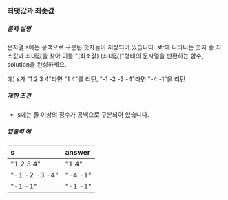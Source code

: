 ### 최댓값과 최솟값

##### 문제 설명

문자열 s에는 공백으로 구분된 숫자들이 저장되어 있습니다.
str에 나타나는 숫자 중 최소값과 최대값을 찾아
이를 "(최소값) (최대값)"형태의 문자열을 반환하는 함수,
solution을 완성하세요.

예)
s가 "1 2 3 4"라면 "1 4"를 리턴,
"-1 -2 -3 -4"라면 "-4 -1"을 리턴

##### 제한 조건

- s에는 둘 이상의 정수가 공백으로 구분되어 있습니다.

##### 입출력 예

| s             | answer  |
| :------------ | :------ |
| "1 2 3 4"     | "1 4"   |
| "-1 -2 -3 -4" | "-4 -1" |
| "-1 -1"       | "-1 -1" |
